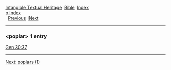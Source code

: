 [Intangible Textual Heritage](../../index)  [Bible](../index) 
[Index](index)   
[p Index](_p_)  
  [Previous](c08691)  [Next](c08693) 

------------------------------------------------------------------------

### &lt;poplar&gt; 1 entry

[Gen 30:37](../kjv/gen030.htm#037)  

------------------------------------------------------------------------

[Next: poplars (1)](c08693)
